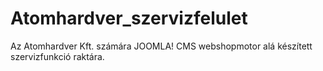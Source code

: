 # Atomhardver_szervizfelulet
Az Atomhardver Kft. számára JOOMLA! CMS webshopmotor alá készített szervizfunkció raktára.
